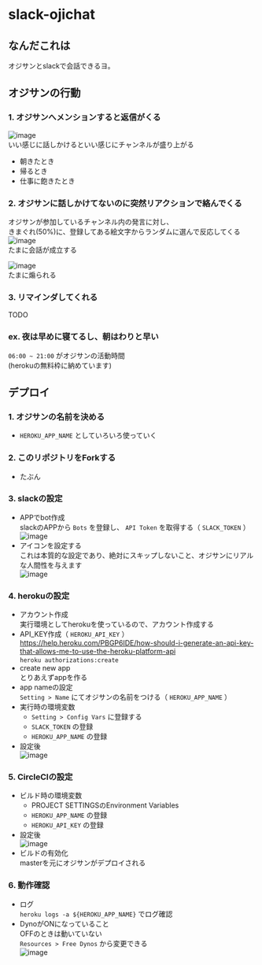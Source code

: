 # slack-ojichat

## なんだこれは
オジサンとslackで会話できるヨ。  

## オジサンの行動
### 1. オジサンへメンションすると返信がくる
![image](https://user-images.githubusercontent.com/2022475/59965162-5867f200-9545-11e9-8960-9dff56d7f6ad.png)  
いい感じに話しかけるといい感じにチャンネルが盛り上がる  
- 朝きたとき  
- 帰るとき  
- 仕事に飽きたとき  

### 2. オジサンに話しかけてないのに突然リアクションで絡んでくる
オジサンが参加しているチャンネル内の発言に対し、  
きまぐれ(50%)に、登録してある絵文字からランダムに選んで反応してくる  
![image](https://user-images.githubusercontent.com/2022475/59970526-8a0fa600-95a3-11e9-9aa5-e61ec5c9d46e.png)  
たまに会話が成立する  

![image](https://user-images.githubusercontent.com/2022475/59970549-01ddd080-95a4-11e9-971b-a1c4a220720e.png)  
たまに煽られる  

### 3. リマインダしてくれる
TODO 

### ex. 夜は早めに寝てるし、朝はわりと早い
`06:00 ~ 21:00` がオジサンの活動時間  
(herokuの無料枠に納めています)  

## デプロイ
### 1. オジサンの名前を決める
- `HEROKU_APP_NAME` としていろいろ使っていく  
 
### 2. このリポジトリをForkする
- たぶん  

### 3. slackの設定
- APPでbot作成  
slackのAPPから `Bots` を登録し、 `API Token` を取得する（ `SLACK_TOKEN` ）  
![image](https://user-images.githubusercontent.com/2022475/59964888-ef32af80-9541-11e9-80e8-7caf60b668e8.png)  
- アイコンを設定する  
これは本質的な設定であり、絶対にスキップしないこと、オジサンにリアルな人間性を与えます  
![image](https://user-images.githubusercontent.com/2022475/59964935-90216a80-9542-11e9-81b3-30dc48d3c2b7.png)  

### 4. herokuの設定
- アカウント作成  
実行環境としてherokuを使っているので、アカウント作成する  
- API_KEY作成（ `HEROKU_API_KEY` ）  
https://help.heroku.com/PBGP6IDE/how-should-i-generate-an-api-key-that-allows-me-to-use-the-heroku-platform-api  
`heroku authorizations:create`  
- create new app  
とりあえずappを作る  
- app nameの設定  
`Setting > Name` にてオジサンの名前をつける（ `HEROKU_APP_NAME` ）  
- 実行時の環境変数  
  - `Setting > Config Vars` に登録する  
  - `SLACK_TOKEN` の登録  
  - `HEROKU_APP_NAME` の登録  
- 設定後  
![image](https://user-images.githubusercontent.com/2022475/59964969-3e2d1480-9543-11e9-8ab2-5b2602f492c6.png)  

### 5. CircleCIの設定
- ビルド時の環境変数  
  - PROJECT SETTINGSのEnvironment Variables  
  - `HEROKU_APP_NAME` の登録  
  - `HEROKU_API_KEY` の登録  
- 設定後  
![image](https://user-images.githubusercontent.com/2022475/59964988-77658480-9543-11e9-869a-e2b60d582c93.png)  
- ビルドの有効化  
masterを元にオジサンがデプロイされる  

### 6. 動作確認
- ログ  
`heroku logs -a ${HEROKU_APP_NAME}` でログ確認  
- DynoがONになっていること  
OFFのときは動いていない  
`Resources > Free Dynos` から変更できる  
![image](https://user-images.githubusercontent.com/2022475/59965018-c90e0f00-9543-11e9-8763-4306cd58169c.png)  
